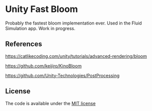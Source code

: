 # Unity Fast Bloom

Probably the fastest bloom implementation ever. Used in the Fluid Simulation app. Work in progress.

## References

https://catlikecoding.com/unity/tutorials/advanced-rendering/bloom

https://github.com/keijiro/KinoBloom

https://github.com/Unity-Technologies/PostProcessing

## License

The code is available under the [MIT license](LICENSE.md)

